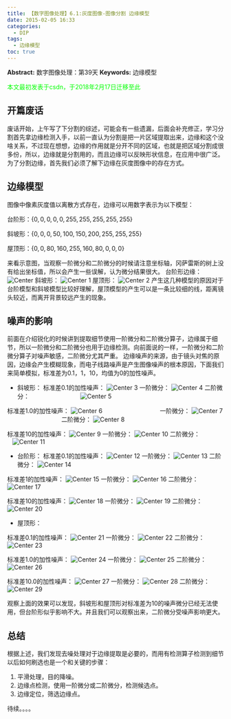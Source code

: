 ```yaml
---
title: 【数字图像处理】6.1:灰度图像-图像分割 边缘模型
date: 2015-02-05 16:33
categories:
  - DIP
tags:
  - 边缘模型
toc: true
---
```

**Abstract:** 数字图像处理：第39天
**Keywords:** 边缘模型
<!--more-->
<font color="00FF00">本文最初发表于csdn，于2018年2月17日迁移至此</font>
## 开篇废话
废话开始，上午写了下分割的综述，可能会有一些遗漏，后面会补充修正，学习分割首先拿边缘检测入手，以前一直认为分割是把一片区域提取出来，边缘和这个没啥关系，不过现在想想，边缘的作用就是分开不同的区域，也就是把区域分割成很多份，所以，边缘就是分割用的，而且边缘可以反映形状信息，在应用中很广泛。为了分割边缘，首先我们必须了解下边缘在灰度图像中的存在方式。

## 边缘模型
图像中像素灰度值以离散方式存在，边缘可以用数字表示为以下模型：

台阶形：$\{0,0,0,0,0,255,255,255,255,255\}$

斜坡形：$\{0,0,0,50,100,150,200,255,255,255\}$

屋顶形：$\{0,0,80,160,255,160,80,0,0,0\}$

来看示意图，当观察一阶微分和二阶微分的时候请注意坐标轴，冈萨雷斯的树上没有给出坐标值，所以会产生一些误解，认为微分结果很大。
台阶形边缘：
![Center][]
斜坡形：
![Center 1][]
屋顶形：
![Center 2][]
产生这几种模型的原因对于台阶模型和斜坡模型比较好理解，屋顶模型的产生可以是一条比较细的线，距离镜头较近，而离开背景较远产生的现象。
## 噪声的影响
前面在介绍锐化的时候讲到提取细节使用一阶微分和二阶微分算子，边缘属于细节，所以一阶微分和二阶微分也用于边缘检测。向前面说的一样，一阶微分和二阶微分算子对噪声敏感，二阶微分尤其严重。
边缘噪声的来源，由于镜头对焦的原因，边缘会产生模糊现象，而电子线路噪声是产生图像噪声的根本原因，下面我们来简单模拟，标准差为0.1，1，10，均值为0的加性噪声。
 * 斜坡形：
标准差0.1的加性噪声：
![Center 3][]
一阶微分：
![Center 4][]
二阶微分：                             
![Center 5][]

标准差1.0的加性噪声：
![Center 6][]                                 
一阶微分：
![Center 7][]                               
二阶微分：
![Center 8][]


标准差10的加性噪声：
![Center 9][]
一阶微分：
![Center 10][]
二阶微分：               
![Center 11][]

 *  台阶形：
标准差0.1的加性噪声：
![Center 12][]
一阶微分：
![Center 13][]
二阶微分：
![Center 14][] 

标准差1的加性噪声：
![Center 15][]
一阶微分：
![Center 16][]
二阶微分：
![Center 17][] 

标准差10的加性噪声：
![Center 18][]
一阶微分：
![Center 19][]
二阶微分：
![Center 20][]

 *  屋顶形：

标准差0.1的加性噪声：
![Center 21][]
一阶微分：
![Center 22][]
二阶微分：
![Center 23][] 

标准差1.0的加性噪声：
![Center 24][]
一阶微分：
![Center 25][]
二阶微分：
![Center 26][] 

标准差10.0的加性噪声：
![Center 27][]
一阶微分：
![Center 28][]
二阶微分：
![Center 29][]

观察上面的效果可以发现，斜坡形和屋顶形对标准差为10的噪声微分已经无法使用，但台阶形似乎影响不大。并且我们可以观察出来，二阶微分受噪声影响更大。
## 总结
根据上述，我们发现去噪处理对于边缘提取是必要的，而用有检测算子检测到细节以后如何刷选也是一个和关键的步骤：

1. 平滑处理，目的降噪。
2. 边缘点检测，使用一阶微分或二阶微分，检测候选点。
3. 边缘定位，筛选边缘点。

待续。。。。



[Center]: https://tony4ai-1251394096.cos.ap-hongkong.myqcloud.com/blog_images/DIP-6-1-灰度图像-图像分割-边缘模型/20150205151021004.png
[Center 1]: https://tony4ai-1251394096.cos.ap-hongkong.myqcloud.com/blog_images/DIP-6-1-灰度图像-图像分割-边缘模型/20150205151044448.png
[Center 2]: https://tony4ai-1251394096.cos.ap-hongkong.myqcloud.com/blog_images/DIP-6-1-灰度图像-图像分割-边缘模型/20150205151101049.png
[Center 3]: https://tony4ai-1251394096.cos.ap-hongkong.myqcloud.com/blog_images/DIP-6-1-灰度图像-图像分割-边缘模型/20150205152709312.png
[Center 4]: https://tony4ai-1251394096.cos.ap-hongkong.myqcloud.com/blog_images/DIP-6-1-灰度图像-图像分割-边缘模型/20150205152715643.png
[Center 5]: https://tony4ai-1251394096.cos.ap-hongkong.myqcloud.com/blog_images/DIP-6-1-灰度图像-图像分割-边缘模型/20150205152719951.png
[Center 6]: https://tony4ai-1251394096.cos.ap-hongkong.myqcloud.com/blog_images/DIP-6-1-灰度图像-图像分割-边缘模型/20150205152840790.png
[Center 7]: https://tony4ai-1251394096.cos.ap-hongkong.myqcloud.com/blog_images/DIP-6-1-灰度图像-图像分割-边缘模型/20150205152849696.png
[Center 8]: https://tony4ai-1251394096.cos.ap-hongkong.myqcloud.com/blog_images/DIP-6-1-灰度图像-图像分割-边缘模型/20150205152855592.png
[Center 9]: https://tony4ai-1251394096.cos.ap-hongkong.myqcloud.com/blog_images/DIP-6-1-灰度图像-图像分割-边缘模型/20150205154004742.png
[Center 10]: https://tony4ai-1251394096.cos.ap-hongkong.myqcloud.com/blog_images/DIP-6-1-灰度图像-图像分割-边缘模型/20150205154023774.png
[Center 11]: https://tony4ai-1251394096.cos.ap-hongkong.myqcloud.com/blog_images/DIP-6-1-灰度图像-图像分割-边缘模型/20150205154043587.png
[Center 12]: https://tony4ai-1251394096.cos.ap-hongkong.myqcloud.com/blog_images/DIP-6-1-灰度图像-图像分割-边缘模型/20150205154555507.png
[Center 13]: https://tony4ai-1251394096.cos.ap-hongkong.myqcloud.com/blog_images/DIP-6-1-灰度图像-图像分割-边缘模型/20150205154545585.png
[Center 14]: https://tony4ai-1251394096.cos.ap-hongkong.myqcloud.com/blog_images/DIP-6-1-灰度图像-图像分割-边缘模型/20150205154538191.png
[Center 15]: https://tony4ai-1251394096.cos.ap-hongkong.myqcloud.com/blog_images/DIP-6-1-灰度图像-图像分割-边缘模型/20150205154530703.png
[Center 16]: https://tony4ai-1251394096.cos.ap-hongkong.myqcloud.com/blog_images/DIP-6-1-灰度图像-图像分割-边缘模型/20150205154524260.png
[Center 17]: https://tony4ai-1251394096.cos.ap-hongkong.myqcloud.com/blog_images/DIP-6-1-灰度图像-图像分割-边缘模型/20150205154517349.png
[Center 18]: https://tony4ai-1251394096.cos.ap-hongkong.myqcloud.com/blog_images/DIP-6-1-灰度图像-图像分割-边缘模型/20150205154509707.png
[Center 19]: https://tony4ai-1251394096.cos.ap-hongkong.myqcloud.com/blog_images/DIP-6-1-灰度图像-图像分割-边缘模型/20150205154503187.png
[Center 20]: https://tony4ai-1251394096.cos.ap-hongkong.myqcloud.com/blog_images/DIP-6-1-灰度图像-图像分割-边缘模型/20150205154457883.png
[Center 21]: https://tony4ai-1251394096.cos.ap-hongkong.myqcloud.com/blog_images/DIP-6-1-灰度图像-图像分割-边缘模型/20150205155323573.png
[Center 22]: https://tony4ai-1251394096.cos.ap-hongkong.myqcloud.com/blog_images/DIP-6-1-灰度图像-图像分割-边缘模型/20150205155312591.png
[Center 23]: https://tony4ai-1251394096.cos.ap-hongkong.myqcloud.com/blog_images/DIP-6-1-灰度图像-图像分割-边缘模型/20150205155305820.png
[Center 24]: https://tony4ai-1251394096.cos.ap-hongkong.myqcloud.com/blog_images/DIP-6-1-灰度图像-图像分割-边缘模型/20150205155256647.png
[Center 25]: https://tony4ai-1251394096.cos.ap-hongkong.myqcloud.com/blog_images/DIP-6-1-灰度图像-图像分割-边缘模型/20150205155251715.png
[Center 26]: https://tony4ai-1251394096.cos.ap-hongkong.myqcloud.com/blog_images/DIP-6-1-灰度图像-图像分割-边缘模型/20150205155245725.png
[Center 27]: https://tony4ai-1251394096.cos.ap-hongkong.myqcloud.com/blog_images/DIP-6-1-灰度图像-图像分割-边缘模型/20150205155239984.png
[Center 28]: https://tony4ai-1251394096.cos.ap-hongkong.myqcloud.com/blog_images/DIP-6-1-灰度图像-图像分割-边缘模型/20150205155234196.png
[Center 29]: https://tony4ai-1251394096.cos.ap-hongkong.myqcloud.com/blog_images/DIP-6-1-灰度图像-图像分割-边缘模型/20150205155228674.png
